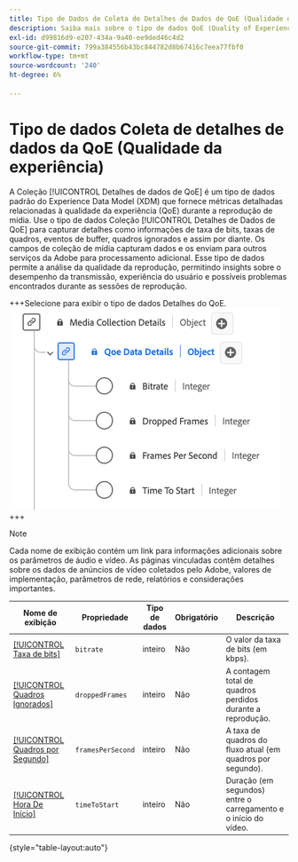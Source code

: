 ```yaml
---
title: Tipo de Dados de Coleta de Detalhes de Dados de QoE (Qualidade da Experiência)
description: Saiba mais sobre o tipo de dados QoE (Quality of Experience) Coleção de dados Tipo de dados Modelo de dados de experiência (XDM).
exl-id: d99816d9-e207-434a-9a40-ee9ded46c4d2
source-git-commit: 799a384556b43bc844782d8b67416c7eea77fbf0
workflow-type: tm+mt
source-wordcount: '240'
ht-degree: 6%

---
```


# Tipo de dados Coleta de detalhes de dados da QoE (Qualidade da experiência)

A Coleção [!UICONTROL Detalhes de dados de QoE] é um tipo de dados padrão do Experience Data Model (XDM) que fornece métricas detalhadas relacionadas à qualidade da experiência (QoE) durante a reprodução de mídia. Use o tipo de dados Coleção [!UICONTROL Detalhes de Dados de QoE] para capturar detalhes como informações de taxa de bits, taxas de quadros, eventos de buffer, quadros ignorados e assim por diante. Os campos de coleção de mídia capturam dados e os enviam para outros serviços da Adobe para processamento adicional. Esse tipo de dados permite a análise da qualidade da reprodução, permitindo insights sobre o desempenho da transmissão, experiência do usuário e possíveis problemas encontrados durante as sessões de reprodução.

+++Selecione para exibir o tipo de dados Detalhes do QoE.
![Um diagrama do tipo de dados da Coleção de Detalhes de Dados de QoE (Qualidade de Experiência).](../images/data-types/qoe-data-details-collection.png)
+++

>[!NOTE]
>
>Cada nome de exibição contém um link para informações adicionais sobre os parâmetros de áudio e vídeo. As páginas vinculadas contêm detalhes sobre os dados de anúncios de vídeo coletados pelo Adobe, valores de implementação, parâmetros de rede, relatórios e considerações importantes.

| Nome de exibição | Propriedade | Tipo de dados | Obrigatório | Descrição |
|-------------------------------------------------------------------------------------------------------------------------------------------------------------------|--------------------------|-----------|-----------|---------------------------------------------------------------------------------------|
| [[!UICONTROL Taxa de bits]](https://experienceleague.adobe.com/docs/media-analytics/using/implementation/variables/quality-parameters.html#average-bitrate) | `bitrate` | inteiro | Não | O valor da taxa de bits (em kbps). |
| [[!UICONTROL Quadros Ignorados]](https://experienceleague.adobe.com/docs/media-analytics/using/implementation/variables/quality-parameters.html#dropped-frames) | `droppedFrames` | inteiro | Não | A contagem total de quadros perdidos durante a reprodução. |
| [[!UICONTROL Quadros por Segundo]](https://experienceleague.adobe.com/docs/media-analytics/using/implementation/variables/quality-parameters.html#frames-per-second) | `framesPerSecond` | inteiro | Não | A taxa de quadros do fluxo atual (em quadros por segundo). |
| [[!UICONTROL Hora De Início]](https://experienceleague.adobe.com/docs/media-analytics/using/implementation/variables/quality-parameters.html#time-to-start-1) | `timeToStart` | inteiro | Não | Duração (em segundos) entre o carregamento e o início do vídeo. |

{style="table-layout:auto"}
